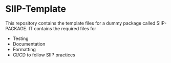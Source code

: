 # SIIP-Template

This repository contains the template files for a dummy package called SIIP-PACKAGE. IT contains the required files for

- Testing
- Documentation
- Formatting
- CI/CD to follow SIIP practices
